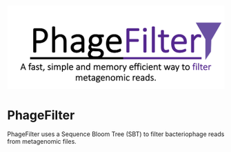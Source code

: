 ![PhageFilter Logo](misc/PhageFilterLogo.png)

# PhageFilter

PhageFilter uses a Sequence Bloom Tree (SBT) to filter bacteriophage reads from metagenomic files.
